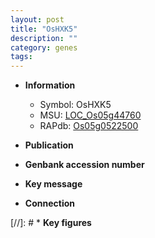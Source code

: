 ```yaml
---
layout: post
title: "OsHXK5"
description: ""
category: genes
tags: 
---
```


* **Information**  
    + Symbol: OsHXK5  
    + MSU: [LOC_Os05g44760](http://rice.uga.edu/cgi-bin/ORF_infopage.cgi?orf=LOC_Os05g44760)  
    + RAPdb: [Os05g0522500](http://rapdb.dna.affrc.go.jp/viewer/gbrowse_details/irgsp1?name=Os05g0522500)  

* **Publication**  

* **Genbank accession number**  

* **Key message**  

* **Connection**  

[//]: # * **Key figures**  


